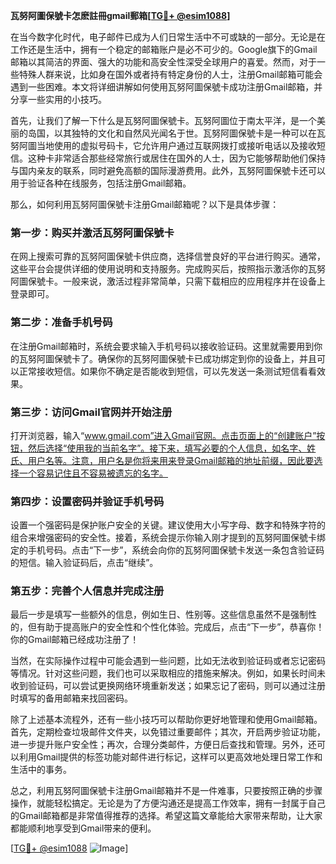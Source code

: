 **瓦努阿圖保號卡怎麽註冊gmail郵箱[[TG💪+ @esim1088](https://t.me/s/esim1088)]**

在当今数字化时代，电子邮件已成为人们日常生活中不可或缺的一部分。无论是在工作还是生活中，拥有一个稳定的邮箱账户是必不可少的。Google旗下的Gmail邮箱以其简洁的界面、强大的功能和高安全性深受全球用户的喜爱。然而，对于一些特殊人群来说，比如身在国外或者持有特定身份的人士，注册Gmail邮箱可能会遇到一些困难。本文将详细讲解如何使用瓦努阿圖保號卡成功注册Gmail邮箱，并分享一些实用的小技巧。

首先，让我们了解一下什么是瓦努阿圖保號卡。瓦努阿圖位于南太平洋，是一个美丽的岛国，以其独特的文化和自然风光闻名于世。瓦努阿圖保號卡是一种可以在瓦努阿圖当地使用的虚拟号码卡，它允许用户通过互联网拨打或接听电话以及接收短信。这种卡非常适合那些经常旅行或居住在国外的人士，因为它能够帮助他们保持与国内亲友的联系，同时避免高额的国际漫游费用。此外，瓦努阿圖保號卡还可以用于验证各种在线服务，包括注册Gmail邮箱。

那么，如何利用瓦努阿圖保號卡注册Gmail邮箱呢？以下是具体步骤：

### 第一步：购买并激活瓦努阿圖保號卡

在网上搜索可靠的瓦努阿圖保號卡供应商，选择信誉良好的平台进行购买。通常，这些平台会提供详细的使用说明和支持服务。完成购买后，按照指示激活你的瓦努阿圖保號卡。一般来说，激活过程非常简单，只需下载相应的应用程序并在设备上登录即可。

### 第二步：准备手机号码

在注册Gmail邮箱时，系统会要求输入手机号码以接收验证码。这里就需要用到你的瓦努阿圖保號卡了。确保你的瓦努阿圖保號卡已成功绑定到你的设备上，并且可以正常接收短信。如果你不确定是否能收到短信，可以先发送一条测试短信看看效果。

### 第三步：访问Gmail官网并开始注册

打开浏览器，输入“www.gmail.com”进入Gmail官网。点击页面上的“创建账户”按钮，然后选择“使用我的当前名字”。接下来，填写必要的个人信息，如名字、姓氏、用户名等。注意，用户名是你将来用来登录Gmail邮箱的地址前缀，因此要选择一个容易记住且不容易被遗忘的名字。

### 第四步：设置密码并验证手机号码

设置一个强密码是保护账户安全的关键。建议使用大小写字母、数字和特殊字符的组合来增强密码的安全性。接着，系统会提示你输入刚才提到的瓦努阿圖保號卡绑定的手机号码。点击“下一步”，系统会向你的瓦努阿圖保號卡发送一条包含验证码的短信。输入验证码后，点击“继续”。

### 第五步：完善个人信息并完成注册

最后一步是填写一些额外的信息，例如生日、性别等。这些信息虽然不是强制性的，但有助于提高账户的安全性和个性化体验。完成后，点击“下一步”，恭喜你！你的Gmail邮箱已经成功注册了！

当然，在实际操作过程中可能会遇到一些问题，比如无法收到验证码或者忘记密码等情况。针对这些问题，我们也可以采取相应的措施来解决。例如，如果长时间未收到验证码，可以尝试更换网络环境重新发送；如果忘记了密码，则可以通过注册时填写的备用邮箱来找回密码。

除了上述基本流程外，还有一些小技巧可以帮助你更好地管理和使用Gmail邮箱。首先，定期检查垃圾邮件文件夹，以免错过重要邮件；其次，开启两步验证功能，进一步提升账户安全性；再次，合理分类邮件，方便日后查找和管理。另外，还可以利用Gmail提供的标签功能对邮件进行标记，这样可以更高效地处理日常工作和生活中的事务。

总之，利用瓦努阿圖保號卡注册Gmail邮箱并不是一件难事，只要按照正确的步骤操作，就能轻松搞定。无论是为了方便沟通还是提高工作效率，拥有一封属于自己的Gmail邮箱都是非常值得推荐的选择。希望这篇文章能给大家带来帮助，让大家都能顺利地享受到Gmail带来的便利。

[[TG💪+ @esim1088](https://t.me/s/esim1088) ![Image](https://i.postimg.cc/4NQfJmqS/Snipaste-2025-05-13-00-14-12.png)]